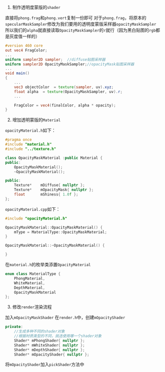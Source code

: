 1. 制作透明度蒙版的`shader`

直接将`phong.frag`和`phong.vert`复制一份即可
对于`phong.frag`，将原本的`specularMaskSampler`修改为我们要用的透明度蒙版采样器`opacityMaskSampler`
所以我们的`alpha`就直接读取`OpacityMaskSampler`的`r`就行（因为黑白贴图的`rgb`都是灰度值一样的）
```glsl
#version 460 core
out vec4 FragColor;
...
uniform sampler2D sampler;	//diffuse贴图采样器
uniform sampler2D OpacityMaskSampler;//opacityMask贴图采样器
...
void main()
{
	...
	vec3 objectColor  = texture(sampler, uv).xyz;
	float alpha  = texture(OpacityMaskSampler, uv).r;
	...

	FragColor = vec4(finalColor, alpha * opacity);
}
```

2. 增加透明蒙版的`Material`

`opacityMaterial.h`如下：
```cpp
#pragma once
#include "material.h"
#include "../texture.h"

class OpacityMaskMaterial :public Material {
public:
	OpacityMaskMaterial();
	~OpacityMaskMaterial();

public:
	Texture*	mDiffuse{ nullptr };
	Texture*	mOpacityMask{ nullptr };
	float		mShiness{ 1.0f };
};
```
`opacityMaterial.cpp`如下：
```cpp
#include "opacityMaterial.h"

OpacityMaskMaterial::OpacityMaskMaterial() {
	mType = MaterialType::OpacityMaskMaterial;
}

OpacityMaskMaterial::~OpacityMaskMaterial() {

}
```
在`material.h`的枚举类添置`OpacityMaterial`
```cpp
enum class MaterialType {
	PhongMaterial,
	WhiteMaterial,
	DepthMaterial,
	OpacityMaskMaterial
};
```

3. 修改`render`渲染流程

加入`mOpacityMaskShader`
在`render.h`中，创建`mOpacityShader`
```cpp
private:
	//生成多种不同的shader对象
	//根据材质类型的不同，挑选使用哪一个shader对象
	Shader* mPhongShader{ nullptr };
	Shader* mWhiteShader{ nullptr };
	Shader* mDepthShader{ nullptr };
	Shader* mOpacityShader{ nullptr };
```
将`mOpacityShader`加入`pickShader`方法中
<!--stackedit_data:
eyJoaXN0b3J5IjpbLTE5NjU1NTYwMDgsMTc1ODIzNTgwLC0xMz
gzNDY1MTQxLC0yMDg4NzQ2NjEyXX0=
-->